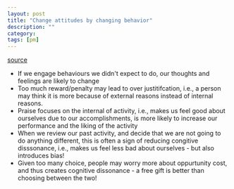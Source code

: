```yaml
---
layout: post
title: "Change attitudes by changing behavior" 
description: ""
category: 
tags: [pm]
---
```


[source](https://opentextbc.ca/socialpsychology/chapter/changing-attitudes-by-changing-behavior/)

* If we engage behaviours we didn't expect to do, our thoughts and feelings are likely to change 
* Too much reward/penalty may lead to over justitifcation, i.e., a person may think it is more because of external reasons instead of internal reasons.
* Praise focuses on the internal of activity, i.e., makes us feel good about ourselves due to our accomplishments, is more likely to increase our performance and the liking of the activity
* When we review our past activity, and decide that we are not going to do anything different, this is often a sign of reducing congitive disssonance, i.e., makes us feel less bad about ourselves - but also introduces bias!
* Given too many choice, people may worry more about oppurtunity cost, and thus creates cognitive dissonance - a free gift is better than choosing between the two!

